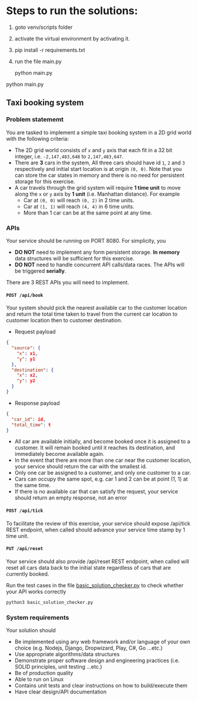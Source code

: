 # Steps to run the solutions:
1. goto venv/scripts folder
2. activate the virtual environment by activating it.
3. pip install -r requirements.txt
4. run the file main.py

    python main.py


python main.py

## Taxi booking system

### Problem statememt
You are tasked to implement a simple taxi booking system in a 2D grid world with the following criteria:

- The 2D grid world consists of `x` and `y` axis that each fit in a 32 bit integer, i.e. `-2,147,483,648` to `2,147,483,647`.
- There are **3** cars in the system, All three cars should have id `1`, `2` and `3` respectively and initial start location is at origin `(0, 0)`. Note that you can store the car states in memory and there is no need for persistent storage for this exercise.
- A car travels through the grid system will require **1 time unit** to move along the `x` or `y` axis by **1 unit** (i.e. Manhattan distance). For example
    - Car at `(0, 0)` will reach `(0, 2)` in 2 time units.
    - Car at `(1, 1)` will reach `(4, 4)` in 6 time units.
    - More than 1 car can be at the same point at any time.

### APIs

Your service should be running on PORT 8080. For simplicity, you

- **DO NOT** need to implement any form persistent storage. **In memory** data structures will be sufficient for this exercise.
- **DO NOT** need to handle concurrent API calls/data races. The APIs will be triggered **serially**.

There are 3 REST APIs you will need to implement.

#### `POST /api/book`

Your system should pick the nearest available car to the customer location and return the total time taken to travel from the current car location to customer location then to customer destination.

- Request payload
```json
{
  "source": {
    "x": x1,
    "y": y1
  },
  "destination": {
    "x": x2,
    "y": y2
  }
}
```

- Response payload
```json
{
  "car_id": id,
  "total_time": t
}
```
- All car are available initially, and become booked once it is assigned to a customer. It will remain booked until it reaches its destination, and immediately become available again.
- In the event that there are more than one car near the customer location, your service should return the car with the smallest id.
- Only one car be assigned to a customer, and only one customer to a car.
- Cars can occupy the same spot, e.g. car 1 and 2 can be at point (1, 1) at the same time.
- If there is no available car that can satisfy the request, your service should return an empty response, not an error

#### `POST /api/tick`

To facilitate the review of this exercise, your service should expose /api/tick REST endpoint, when called should advance your service time stamp by 1 time unit.

#### `PUT /api/reset` 
Your service should also provide /api/reset REST endpoint, when called will reset all cars data back to the initial state regardless of cars that are currently booked.


Run the test cases in the file [basic_solution_checker.py](basic_solution_checker.py) to check whether your API works correctly
```python
python3 basic_solution_checker.py
```

### System requirements
Your solution should

- Be implemented using any web framework and/or language of your own choice (e.g. Nodejs, Django, Dropwizard, Play, C#, Go ...etc.)
- Use appropriate algorithms/data structures
- Demonstrate proper software design and engineering practices (i.e. SOLID principles, unit testing ...etc.)
- Be of production quality
- Able to run on Linux
- Contains unit tests and clear instructions on how to build/execute them
- Have clear design/API documentation

